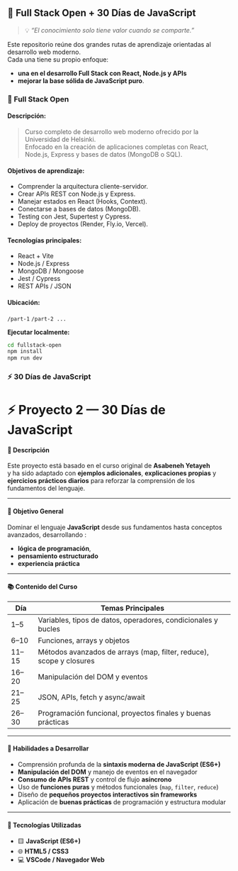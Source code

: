 ## 🧠 Full Stack Open + 30 Días de JavaScript

> 💡 *“El conocimiento solo tiene valor cuando se comparte.”*
> 
Este repositorio reúne dos grandes rutas de aprendizaje orientadas al desarrollo web moderno.  
Cada una tiene su propio enfoque:

- **una en el desarrollo Full Stack con React, Node.js y APIs**
- **mejorar la base sólida de JavaScript puro**.


### 🧩 Full Stack Open

#### **Descripción:**

> Curso completo de desarrollo web moderno ofrecido por la Universidad de Helsinki.  
> Enfocado en la creación de aplicaciones completas con React, Node.js, Express y bases de datos (MongoDB o SQL).

#### **Objetivos de aprendizaje:**

- Comprender la arquitectura cliente-servidor.
- Crear APIs REST con Node.js y Express.
- Manejar estados en React (Hooks, Context).
- Conectarse a bases de datos (MongoDB).
- Testing con Jest, Supertest y Cypress.
- Deploy de proyectos (Render, Fly.io, Vercel).

#### **Tecnologías principales:**

- React + Vite
- Node.js / Express
- MongoDB / Mongoose
- Jest / Cypress
- REST APIs / JSON

#### **Ubicación:**  
`/part-1`
`/part-2
...`

**Ejecutar localmente:**

````bash
cd fullstack-open
npm install
npm run dev
````

### ⚡ 30 Días de JavaScript

# ⚡ Proyecto 2 — 30 Días de JavaScript

#### 📝 Descripción
Este proyecto está basado en el curso original de **Asabeneh Yetayeh**  
y ha sido adaptado con **ejemplos adicionales**, **explicaciones propias** y **ejercicios prácticos diarios** para reforzar la comprensión de los fundamentos del lenguaje.

---

#### 🎯 Objetivo General

Dominar el lenguaje **JavaScript** desde sus fundamentos hasta conceptos avanzados, desarrollando  :

- **lógica de programación**, 
- **pensamiento estructurado** 
- **experiencia práctica** 
---

#### 📚 Contenido del Curso

| Día  | Temas Principales |
|------|--------------------|
| 1–5  | Variables, tipos de datos, operadores, condicionales y bucles |
| 6–10 | Funciones, arrays y objetos |
| 11–15| Métodos avanzados de arrays (map, filter, reduce), scope y closures |
| 16–20| Manipulación del DOM y eventos |
| 21–25| JSON, APIs, fetch y async/await |
| 26–30| Programación funcional, proyectos finales y buenas prácticas |

---

#### 🧠 Habilidades a Desarrollar

- Comprensión profunda de la **sintaxis moderna de JavaScript (ES6+)**  
- **Manipulación del DOM** y manejo de eventos en el navegador  
- **Consumo de APIs REST** y control de flujo **asíncrono**  
- Uso de **funciones puras** y métodos funcionales (`map`, `filter`, `reduce`)  
- Diseño de **pequeños proyectos interactivos sin frameworks**  
- Aplicación de **buenas prácticas** de programación y estructura modular  

---

#### 🧰 Tecnologías Utilizadas

- 🟨 **JavaScript (ES6+)**  
- 🌐 **HTML5 / CSS3**  
- 💻 **VSCode / Navegador Web**
